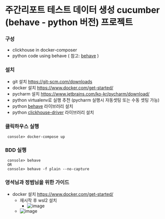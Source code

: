# 주간리포트 테스트 데이터 생성 cucumber (behave - python 버전) 프로젝트

### 구성
 - clickhouse in docker-composer
 - python code using behave ( 참고: [behave](https://github.com/behave/behave) )  

### 설치 
 - git 설치 https://git-scm.com/downloads
 - docker 설치 https://www.docker.com/get-started/
 - pycharm 설치 https://www.jetbrains.com/ko-kr/pycharm/download/
 - python virtualenv로 실행 추천 (pycharm 실행시 자동셋팅 또는 수동 셋팅 가능)
 - python [behave](https://github.com/behave/behave) 라이브러리 설치 
 - python [clickhouse-driver](https://clickhouse-driver.readthedocs.io/en/latest/index.html) 라이브러리 설치

### 클릭하우스 실행 
```
 console> docker-compose up
```

### BDD 실행
```
 console> behave  
 OR   
 console> behave -f plain --no-capture
```

### 영석님과 정범님을 위한 가이드

 - docker 설치 https://www.docker.com/get-started/
   - 재시작 후 wsl2 설치
     - ![image](https://user-images.githubusercontent.com/107824702/177742287-7d99643d-bc8f-4ec0-8459-48758f647770.png)
   - ![image](https://user-images.githubusercontent.com/107824702/177742633-919a377b-be5f-4031-a110-24208ba6af43.png)


 
